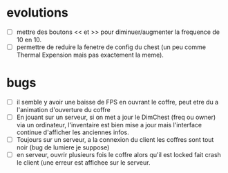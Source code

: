 evolutions
==========

- [ ] mettre des boutons << et >> pour diminuer/augmenter la frequence de 10 en 10.
- [ ] permettre de reduire la fenetre de config du chest (un peu comme Thermal Expension mais pas exactement la meme).

bugs
====

- [ ] il semble y avoir une baisse de FPS en ouvrant le coffre, peut etre du a l'animation d'ouverture du coffre
- [ ] En jouant sur un serveur, si on met a jour le DimChest (freq ou owner) via un ordinateur, l'inventaire est bien mise a jour
mais l'interface continue d'afficher les anciennes infos.
- [ ] Toujours sur un serveur, a la connexion du client les coffres sont tout noir (bug de lumiere je suppose)
- [ ] en serveur, ouvrir plusieurs fois le coffre alors qu'il est locked fait crash le client (une erreur est affichee sur le serveur.
